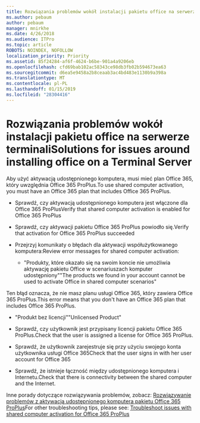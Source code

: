 ```yaml
---
title: Rozwiązania problemów wokół instalacji pakietu office na serwerze terminali
ms.author: pebaum
author: pebaum
manager: mnirkhe
ms.date: 4/26/2018
ms.audience: ITPro
ms.topic: article
ROBOTS: NOINDEX, NOFOLLOW
localization_priority: Priority
ms.assetid: 85f24284-af6f-4624-b6be-901a4a9206eb
ms.openlocfilehash: cfd69bab102ac58343ce98db3fb02b594673ea63
ms.sourcegitcommit: d6ea5e9458a2b8ceaab3ac4bd483e1130b9a398a
ms.translationtype: MT
ms.contentlocale: pl-PL
ms.lasthandoff: 01/15/2019
ms.locfileid: "28304416"
---
```

# <a name="solutions-for-issues-around-installing-office-on-a-terminal-server"></a><span data-ttu-id="21adf-102">Rozwiązania problemów wokół instalacji pakietu office na serwerze terminali</span><span class="sxs-lookup"><span data-stu-id="21adf-102">Solutions for issues around installing office on a Terminal Server</span></span>

<span data-ttu-id="21adf-103">Aby użyć aktywacją udostępnionego komputera, musi mieć plan Office 365, który uwzględnia Office 365 ProPlus.</span><span class="sxs-lookup"><span data-stu-id="21adf-103">To use shared computer activation, you must have an Office 365 plan that includes Office 365 ProPlus.</span></span>
  
- <span data-ttu-id="21adf-104">Sprawdź, czy aktywacją udostępnionego komputera jest włączone dla Office 365 ProPlus</span><span class="sxs-lookup"><span data-stu-id="21adf-104">Verify that shared computer activation is enabled for Office 365 ProPlus</span></span>
    
- <span data-ttu-id="21adf-105">Sprawdź, czy aktywacji pakietu Office 365 ProPlus powiodło się.</span><span class="sxs-lookup"><span data-stu-id="21adf-105">Verify that activation for Office 365 ProPlus succeeded</span></span>
    
- <span data-ttu-id="21adf-106">Przejrzyj komunikaty o błędach dla aktywacji współużytkowanego komputera:</span><span class="sxs-lookup"><span data-stu-id="21adf-106">Review error messages for shared computer activation:</span></span>
    
  - <span data-ttu-id="21adf-107">"Produkty, które okazało się na swoim koncie nie umożliwia aktywację pakietu Office w scenariuszach komputer udostępniony"</span><span class="sxs-lookup"><span data-stu-id="21adf-107">"The products we found in your account cannot be used to activate Office in shared computer scenarios"</span></span>
  
<span data-ttu-id="21adf-108">Ten błąd oznacza, że nie masz planu usługi Office 365, który zawiera Office 365 ProPlus.</span><span class="sxs-lookup"><span data-stu-id="21adf-108">This error means that you don't have an Office 365 plan that includes Office 365 ProPlus.</span></span>
    
  - <span data-ttu-id="21adf-109">"Produkt bez licencji"</span><span class="sxs-lookup"><span data-stu-id="21adf-109">"Unlicensed Product"</span></span>
    
  - <span data-ttu-id="21adf-110">Sprawdź, czy użytkownik jest przypisany licencji pakietu Office 365 ProPlus.</span><span class="sxs-lookup"><span data-stu-id="21adf-110">Check that the user is assigned a license for Office 365 ProPlus.</span></span>
    
  - <span data-ttu-id="21adf-111">Sprawdź, że użytkownik zarejestruje się przy użyciu swojego konta użytkownika usługi Office 365</span><span class="sxs-lookup"><span data-stu-id="21adf-111">Check that the user signs in with her user account for Office 365</span></span>
    
  - <span data-ttu-id="21adf-112">Sprawdź, że istnieje łączność między udostępnionego komputera i Internetu.</span><span class="sxs-lookup"><span data-stu-id="21adf-112">Check that there is connectivity between the shared computer and the Internet.</span></span>
    
<span data-ttu-id="21adf-113">Inne porady dotyczące rozwiązywania problemów, zobacz: [Rozwiązywanie problemów z aktywacją udostępnionego komputera pakietu Office 365 ProPlus](https://docs.microsoft.com/DeployOffice/troubleshoot-issues-with-shared-computer-activation-for-office-365-proplus)</span><span class="sxs-lookup"><span data-stu-id="21adf-113">For other troubleshooting tips, please see: [Troubleshoot issues with shared computer activation for Office 365 ProPlus](https://docs.microsoft.com/DeployOffice/troubleshoot-issues-with-shared-computer-activation-for-office-365-proplus)</span></span>
  

